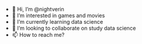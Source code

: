 - 👋 Hi, I’m @nightverin
- 👀 I’m interested in games and movies
- 🌱 I’m currently learning data science
- 💞️ I’m looking to collaborate on study data science
- 📫 How to reach me?

<!---
nightverin/nightverin is a ✨ special ✨ repository because its `README.md` (this file) appears on your GitHub profile.
You can click the Preview link to take a look at your changes.
--->
